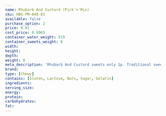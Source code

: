 ```yaml
---
name: Rhubarb And Custard (Pick'n'Mix)
sku: HBG-PM-048-01
available: false
purchase_option: 2
price: 0.01
cost_price: 0.0065
container_water_weight: 919
container_sweets_weight: 0
width: 
height: 
depth: 
weight: 0
meta_description: 'Rhubarb And Custard sweets only 1p. Traditional sweets and more at Humbugs Confectionery Store. Specialists in satisfying your sweet tooth!'
brand: 
type: [Chewy]
contains: [Gluten, Lactose, Nuts, Sugar, Gelatin]
ingredients: 
serving_size: 
energy: 
protein: 
carbohydrates: 
fat: 
---
```

